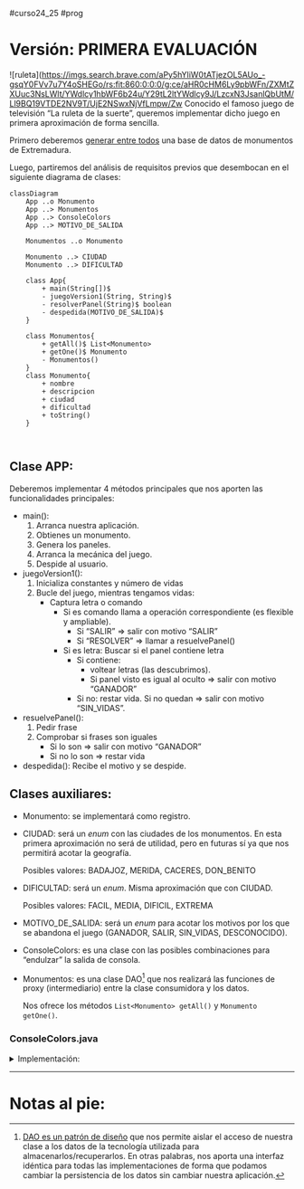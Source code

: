 #curso24_25 #prog

# Versión: PRIMERA EVALUACIÓN
![ruleta](https://imgs.search.brave.com/aPy5hYliW0tATjezOL5AUo_-gsqY0FVv7u7Y4oSHEGo/rs:fit:860:0:0:0/g:ce/aHR0cHM6Ly9pbWFn/ZXMtZXUuc3NsLWlt/YWdlcy1hbWF6b24u/Y29tL2ltYWdlcy9J/LzcxN3JsanlQbUtM/Ll9BQ19VTDE2NV9T/UjE2NSwxNjVfLmpw/Zw
Conocido el famoso juego de televisión “La ruleta de la suerte”, queremos implementar dicho juego en primera aproximación de forma sencilla.

Primero deberemos [generar entre todos](https://forms.gle/r1DmTGsvjWpHcUiTA) una base de datos de monumentos de Extremadura.

Luego, partiremos del análisis de requisitos previos que desembocan en el siguiente diagrama de clases:
```mermaid
classDiagram
    App ..o Monumento
    App ..> Monumentos
    App ..> ConsoleColors
    App ..> MOTIVO_DE_SALIDA

    Monumentos ..o Monumento

    Monumento ..> CIUDAD
    Monumento ..> DIFICULTAD

    class App{        
        + main(String[])$
        - juegoVersion1(String, String)$
        - resolverPanel(String)$ boolean
        - despedida(MOTIVO_DE_SALIDA)$
    }

    class Monumentos{
        + getAll()$ List<Monumento>
        + getOne()$ Monumento
        - Monumentos()
    }
    class Monumento{
        + nombre
        + descripcion
        + ciudad
        + dificultad
        + toString()        
    }    

   

```
## Clase APP:
Deberemos implementar 4 métodos principales que nos aporten las funcionalidades principales:
+ main():
  1. Arranca nuestra aplicación.
  2. Obtienes un monumento.
  3. Genera los paneles.
  4. Arranca la mecánica del juego.
  5. Despide al usuario.
+ juegoVersion1():
  1. Inicializa constantes y número de vidas
  2. Bucle del juego, mientras tengamos vidas:
     + Captura letra o comando
       + Si es comando llama a operación correspondiente (es flexible y ampliable).
         + Si “SALIR” => salir con motivo “SALIR”
         + Si “RESOLVER” => llamar a resuelvePanel()
       + Si es letra: Buscar si el panel contiene letra
         + Si contiene:
           + voltear letras (las descubrimos).
           + Si panel visto es igual al oculto => salir con motivo “GANADOR”
         + Si no: restar vida. Si no quedan => salir con motivo “SIN_VIDAS”.
+ resuelvePanel():
  1. Pedir frase
  2. Comprobar si frases son iguales
     + Si lo son => salir con motivo “GANADOR”
     + Si no lo son => restar vida
+ despedida(): Recibe el motivo y se despide.


## Clases auxiliares:
+ Monumento: se implementará como registro.
+ CIUDAD: será un _enum_ con las ciudades de los monumentos. En esta primera aproximación no será de utilidad, pero en futuras sí ya que nos permitirá acotar la geografía.

  Posibles valores: BADAJOZ, MERIDA, CACERES, DON_BENITO
  
+ DIFICULTAD: será un _enum_. Misma aproximación que con CIUDAD.

  Posibles valores: FACIL, MEDIA, DIFICIL, EXTREMA
  
+ MOTIVO_DE_SALIDA: será un _enum_ para acotar los motivos por los que se abandona el juego (GANADOR, SALIR, SIN_VIDAS, DESCONOCIDO).
+ ConsoleColors: es una clase con las posibles combinaciones para “endulzar” la salida de consola.
+ Monumentos: es una clase DAO[^1] que nos realizará las funciones de proxy (intermediario) entre la clase consumidora y los datos.

  Nos ofrece los métodos `List<Monumento> getAll()` y `Monumento getOne()`.

### ConsoleColors.java
<details>
  <summary>Implementación:</summary>
  
```java
package RuletaDeLaSuerte;

public class ConsoleColors {
    // Reset
    public static final String RESET = "\033[0m";  // Text Reset

    // Regular Colors
    public static final String BLACK = "\033[0;30m";   // BLACK
    public static final String RED = "\033[0;31m";     // RED
    public static final String GREEN = "\033[0;32m";   // GREEN
    public static final String YELLOW = "\033[0;33m";  // YELLOW
    public static final String BLUE = "\033[0;34m";    // BLUE
    public static final String PURPLE = "\033[0;35m";  // PURPLE
    public static final String CYAN = "\033[0;36m";    // CYAN
    public static final String WHITE = "\033[0;37m";   // WHITE

    // Bold
    public static final String BLACK_BOLD = "\033[1;30m";  // BLACK
    public static final String RED_BOLD = "\033[1;31m";    // RED
    public static final String GREEN_BOLD = "\033[1;32m";  // GREEN
    public static final String YELLOW_BOLD = "\033[1;33m"; // YELLOW
    public static final String BLUE_BOLD = "\033[1;34m";   // BLUE
    public static final String PURPLE_BOLD = "\033[1;35m"; // PURPLE
    public static final String CYAN_BOLD = "\033[1;36m";   // CYAN
    public static final String WHITE_BOLD = "\033[1;37m";  // WHITE

    // Underline
    public static final String BLACK_UNDERLINED = "\033[4;30m";  // BLACK
    public static final String RED_UNDERLINED = "\033[4;31m";    // RED
    public static final String GREEN_UNDERLINED = "\033[4;32m";  // GREEN
    public static final String YELLOW_UNDERLINED = "\033[4;33m"; // YELLOW
    public static final String BLUE_UNDERLINED = "\033[4;34m";   // BLUE
    public static final String PURPLE_UNDERLINED = "\033[4;35m"; // PURPLE
    public static final String CYAN_UNDERLINED = "\033[4;36m";   // CYAN
    public static final String WHITE_UNDERLINED = "\033[4;37m";  // WHITE

    // Background
    public static final String BLACK_BACKGROUND = "\033[40m";  // BLACK
    public static final String RED_BACKGROUND = "\033[41m";    // RED
    public static final String GREEN_BACKGROUND = "\033[42m";  // GREEN
    public static final String YELLOW_BACKGROUND = "\033[43m"; // YELLOW
    public static final String BLUE_BACKGROUND = "\033[44m";   // BLUE
    public static final String PURPLE_BACKGROUND = "\033[45m"; // PURPLE
    public static final String CYAN_BACKGROUND = "\033[46m";   // CYAN
    public static final String WHITE_BACKGROUND = "\033[47m";  // WHITE

    // High Intensity
    public static final String BLACK_BRIGHT = "\033[0;90m";  // BLACK
    public static final String RED_BRIGHT = "\033[0;91m";    // RED
    public static final String GREEN_BRIGHT = "\033[0;92m";  // GREEN
    public static final String YELLOW_BRIGHT = "\033[0;93m"; // YELLOW
    public static final String BLUE_BRIGHT = "\033[0;94m";   // BLUE
    public static final String PURPLE_BRIGHT = "\033[0;95m"; // PURPLE
    public static final String CYAN_BRIGHT = "\033[0;96m";   // CYAN
    public static final String WHITE_BRIGHT = "\033[0;97m";  // WHITE

    // Bold High Intensity
    public static final String BLACK_BOLD_BRIGHT = "\033[1;90m"; // BLACK
    public static final String RED_BOLD_BRIGHT = "\033[1;91m";   // RED
    public static final String GREEN_BOLD_BRIGHT = "\033[1;92m"; // GREEN
    public static final String YELLOW_BOLD_BRIGHT = "\033[1;93m";// YELLOW
    public static final String BLUE_BOLD_BRIGHT = "\033[1;94m";  // BLUE
    public static final String PURPLE_BOLD_BRIGHT = "\033[1;95m";// PURPLE
    public static final String CYAN_BOLD_BRIGHT = "\033[1;96m";  // CYAN
    public static final String WHITE_BOLD_BRIGHT = "\033[1;97m"; // WHITE

    // High Intensity backgrounds
    public static final String BLACK_BACKGROUND_BRIGHT = "\033[0;100m";// BLACK
    public static final String RED_BACKGROUND_BRIGHT = "\033[0;101m";// RED
    public static final String GREEN_BACKGROUND_BRIGHT = "\033[0;102m";// GREEN
    public static final String YELLOW_BACKGROUND_BRIGHT = "\033[0;103m";// YELLOW
    public static final String BLUE_BACKGROUND_BRIGHT = "\033[0;104m";// BLUE
    public static final String PURPLE_BACKGROUND_BRIGHT = "\033[0;105m"; // PURPLE
    public static final String CYAN_BACKGROUND_BRIGHT = "\033[0;106m";  // CYAN
    public static final String WHITE_BACKGROUND_BRIGHT = "\033[0;107m";   // WHITE
}
```

</details>

---
# Notas al pie:
[^1]: [DAO es un patrón de diseño](https://www.oscarblancarteblog.com/2018/12/10/data-access-object-dao-pattern/) que nos permite aislar el acceso de nuestra clase a los datos de la tecnología utilizada para almacenarlos/recuperarlos. En otras palabras, nos aporta una interfaz idéntica para todas las implementaciones de forma que podamos cambiar la persistencia de los datos sin cambiar nuestra aplicación.